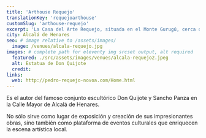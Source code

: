 ```yaml
---
title: 'Arthouse Requejo'
translationKey: 'requejoarthouse'
customSlug: 'arthouse-requejo'
excerpt: 'La Casa del Arte Requejo, situada en el Monte Gurugú, cerca de Alcalá de Henares, es el centro de arte, música y cultura creado por el reconocido escultor Pedro Requejo Novoa.'
city: Alcalá de Henares
seo: # image relative to /assets/images/
  image: /venues/alcala-requejo.jpg
images: # complete path for eleventy img srcset output, alt required
  featured: ./src/assets/images/venues/alcala-requejo2.jpeg
  alt: Estatua de Don Quijote
  credit:
links:
  web: http://pedro-requejo-novoa.com/Home.html
---
```


Es el autor del famoso conjunto escultórico Don Quijote y Sancho Panza en la Calle Mayor de Alcalá de Henares.

No sólo sirve como lugar de exposición y creación de sus impresionantes obras, sino también como plataforma de eventos culturales que enriquecen la escena artística local.
